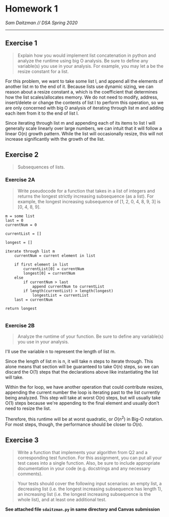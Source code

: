 # Homework 1
*Sam Daitzman // DSA Spring 2020*

---------------------------------

## Exercise 1
> Explain how you would implement list concatenation in python and analyze the runtime using big O analysis. Be sure to define any variable(s) you use in your analysis. For example, you may let a be the resize constant for a list.

For this problem, we want to take some list l, and append all the elements of another list m to the end of it. Because lists use dynamic sizing, we can reason about a resize constant a, which is the coefficient that determines how the list scales/allocates memory. We do not need to modify, address, insert/delete or change the contents of list l to perform this operation, so we are only concerned with big O analysis of iterating through list m and adding each item from it to the end of list l.

Since iterating through list m and appending each of its items to list l will generally scale linearly over large numbers, we can intuit that it will follow a linear O(n) growth pattern. While the list will occasionally resize, this will not increase significantly with the growth of the list.

## Exercise 2
> Subsequences of lists.

### Exercise 2A
> Write pseudocode for a function that takes in a list of integers and returns the longest strictly increasing subsequence (as a list). For example, the longest increasing subsequence of [1, 2, 0, 4, 8, 9, 3] is [0, 4, 8, 9].

```
m = some list
last = 0
currentNum = 0

currentList = []

longest = []

iterate through list m
    currentNum = current element in list

    if first element in list
        currentList[0] = currentNum
        longest[0] = currentNum
    else
        if currentNum > last
            append currentNum to currentList
        if length(currentList) > length(longest)
            longestList = currentList
    last = currentNum

return longest
    
```

### Exercise 2B
> Analyze the runtime of your function. Be sure to define any variable(s) you use in your analysis.

I'll use the variable n to represent the length of list m.

Since the length of list m is n, it will take n steps to iterate through. This alone means that section will be guaranteed to take O(n) steps, so we can discard the O(1) steps that the declarations above like instantiating the list will take.

Within the for loop, we have another operation that could contribute resizes, appending the current number the loop is iterating past to the list currently being analyzed. This step will take at worst O(n) steps, but will usually take O(1) steps because we're appending to the final element and usually don't need to resize the list.

Therefore, this runtime will be at worst quadratic, or $O(n^2)$ in Big-O notation. For most steps, though, the performance should be closer to $O(n)$.

## Exercise 3
> Write a function that implements your algorithm from Q2 and a corresponding test function. For this assignment, you can put all your test cases into a single function. Also, be sure to include appropriate documentation in your code (e.g. docstrings and any necessary comments).

> Your tests should cover the following input scenarios: an empty list, a decreasing list (i.e. the longest increasing subsequence has length 1), an increasing list (i.e. the longest increasing subsequence is the whole list), and at least one additional test.

**See attached file `sdaitzman.py` in same directory and Canvas submission**